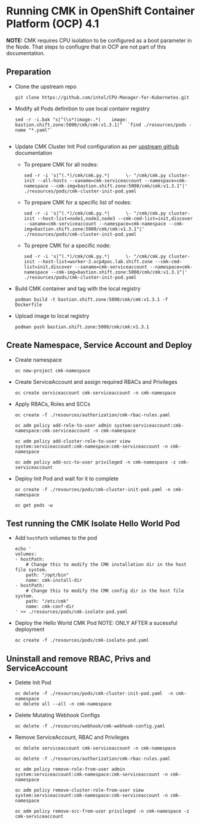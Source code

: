 # Running CMK in OpenShift Container Platform (OCP) 4.1

**NOTE:** CMK requires CPU isolation to be configured as a boot parameter in the Node. That steps to confiugre that in OCP are not part of this documentation.

## Preparation
- Clone the upstream repo
    ```
    git clone https://github.com/intel/CPU-Manager-for-Kubernetes.git
    ```
- Modify all Pods definition to use local containr registry
    ```
    sed -r -i.bak "s|^(\s*)image:.*|    image: bastion.shift.zone:5000/cmk/cmk:v1.3.1|"  `find ./resources/pods -name "*.yaml"`


- Update CMK Cluster Init Pod configuration as per [upstream github](https://github.com/intel/CPU-Manager-for-Kubernetes/blob/master/docs/operator.md#prepare-cmk-nodes-by-running-cmk-cluster-init) documentation

    - To prepare CMK for all nodes:
        ```
        sed -r -i 's|^(.*)/cmk/cmk.py.*|      \- "/cmk/cmk.py cluster-init --all-hosts --saname=cmk-serviceaccount --namespace=cmk-namespace --cmk-img=bastion.shift.zone:5000/cmk/cmk:v1.3.1"|' ./resources/pods/cmk-cluster-init-pod.yaml
        ```

    - To prepare CMK for a specific list of nodes:
        ```
        sed -r -i 's|^(.*)/cmk/cmk.py.*|      \- "/cmk/cmk.py cluster-init --host-list=node1,node2,node3 --cmk-cmd-list=init,discover --saname=cmk-serviceaccount --namespace=cmk-namespace --cmk-img=bastion.shift.zone:5000/cmk/cmk:v1.3.1"|' ./resources/pods/cmk-cluster-init-pod.yaml
        ```

    - To prepre CMK for a specific node:
        ```
        sed -r -i 's|^(.*)/cmk/cmk.py.*|      \- "/cmk/cmk.py cluster-init --host-list=worker-2.ocp4poc.lab.shift.zone --cmk-cmd-list=init,discover --saname=cmk-serviceaccount --namespace=cmk-namespace --cmk-img=bastion.shift.zone:5000/cmk/cmk:v1.3.1"|' ./resources/pods/cmk-cluster-init-pod.yaml
        ```

- Build CMK container and tag with the local registry
    ```
    podman build -t bastion.shift.zone:5000/cmk/cmk:v1.3.1 -f Dockerfile
    ```

- Upload image to local registry
    ```
    podman push bastion.shift.zone:5000/cmk/cmk:v1.3.1
    ```


## Create Namespace, Service Account and Deploy

- Create namespace
    ```
    oc new-project cmk-namespace
    ```
- Create ServiceAccount and assign required RBACs and Privileges
    ```
    oc create serviceaccount cmk-serviceaccount -n cmk-namespace
    ```

- Apply RBACs, Roles and SCCs
    ```
    oc create -f ./resources/authorization/cmk-rbac-rules.yaml
 
    oc adm policy add-role-to-user admin system:serviceaccount:cmk-namespace:cmk-serviceaccount -n cmk-namespace

    oc adm policy add-cluster-role-to-user view system:serviceaccount:cmk-namespace:cmk-serviceaccount -n cmk-namespace

    oc adm policy add-scc-to-user privileged -n cmk-namespace -z cmk-serviceaccount
    ```

- Deploy Init Pod and wait for it to complete
    ```
    oc create -f ./resources/pods/cmk-cluster-init-pod.yaml -n cmk-namespace

    oc get pods -w
    ```
## Test running the CMK Isolate Hello World Pod

- Add `hostPath` volumes to the pod
    ```
    echo '
    volumes:
    - hostPath:
        # Change this to modify the CMK installation dir in the host file system.
        path: "/opt/bin"
        name: cmk-install-dir
    - hostPath:
        # Change this to modify the CMK config dir in the host file system.
        path: "/etc/cmk"
        name: cmk-conf-dir
    ' >> ./resources/pods/cmk-isolate-pod.yaml
    ```
- Deploy the Hello World CMK Pod
    NOTE: ONLY AFTER a sucessful deployment
    ```
    oc create -f ./resources/pods/cmk-isolate-pod.yaml
    ```

## Uninstall and remove RBAC, Privs and ServiceAccount

- Delete Init Pod
    ```
    oc delete -f ./resources/pods/cmk-cluster-init-pod.yaml  -n cmk-namespace
    oc delete all --all -n cmk-namespace
    ```

- Delete Mutating Webhook Configs
    ```
    oc delete -f ./resources/webhook/cmk-webhook-config.yaml
    ```

- Remove ServiceAccount, RBAC and Privileges
    ```
    oc delete serviceaccount cmk-serviceaccount -n cmk-namespace

    oc delete -f ./resources/authorization/cmk-rbac-rules.yaml

    oc adm policy remove-role-from-user admin system:serviceaccount:cmk-namespace:cmk-serviceaccount -n cmk-namespace

    oc adm policy remove-cluster-role-from-user view system:serviceaccount:cmk-namespace:cmk-serviceaccount -n cmk-namespace

    oc adm policy remove-scc-from-user privileged -n cmk-namespace -z cmk-serviceaccount
    ```
